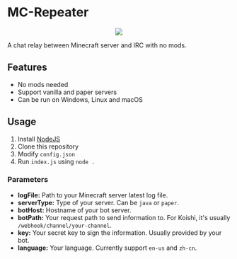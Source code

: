 # MC-Repeater

<p align="center"><img src="https://user-images.githubusercontent.com/20534082/69478424-119c6200-0e2d-11ea-979b-cafd2d1daf49.png"/></p>

A chat relay between Minecraft server and IRC with no mods.

## Features

+ No mods needed
+ Support vanilla and paper servers
+ Can be run on Windows, Linux and macOS

## Usage

1. Install [NodeJS](https://nodejs.org/)
1. Clone this repository
2. Modify `config.json`
3. Run `index.js` using `node .`

### Parameters

+ **logFile:** Path to your Minecraft server latest log file.
+ **serverType:** Type of your server. Can be `java` or `paper`.
+ **botHost:** Hostname of your bot server.
+ **botPath:** Your request path to send information to. For Koishi, it's usually `/webhook/channel/your-channel`.
+ **key:** Your secret key to sign the information. Usually provided by your bot.
+ **language:** Your language. Currently support `en-us` and `zh-cn`.
